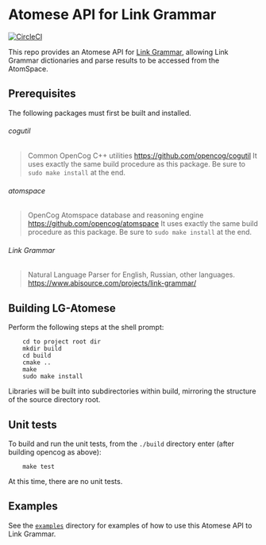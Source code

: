 Atomese API for Link Grammar
============================

[![CircleCI](https://circleci.com/gh/opencog/opencog.svg?style=svg)](https://circleci.com/gh/opencog/lg-atomese)

This repo provides an Atomese API for
[Link Grammar](https://github.com/opencog/link-grammar), allowing Link
Grammar dictionaries and parse results to be accessed from the
AtomSpace.

Prerequisites
-------------
The following packages must first be built and installed.

###### cogutil
> Common OpenCog C++ utilities
> https://github.com/opencog/cogutil
> It uses exactly the same build procedure as this package. Be sure
  to `sudo make install` at the end.

###### atomspace
> OpenCog Atomspace database and reasoning engine
> https://github.com/opencog/atomspace
> It uses exactly the same build procedure as this package. Be sure
  to `sudo make install` at the end.

###### Link Grammar
> Natural Language Parser for English, Russian, other languages.
> https://www.abisource.com/projects/link-grammar/


Building LG-Atomese
-------------------
Perform the following steps at the shell prompt:
```
    cd to project root dir
    mkdir build
    cd build
    cmake ..
    make
    sudo make install
```
Libraries will be built into subdirectories within build, mirroring
the structure of the source directory root.


Unit tests
----------
To build and run the unit tests, from the `./build` directory enter
(after building opencog as above):
```
    make test
```

At this time, there are no unit tests.

Examples
--------
See the [`examples`](./examples) directory for examples of how to use
this Atomese API to Link Grammar.
